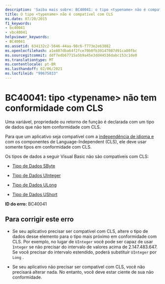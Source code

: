 ```yaml
---
description: 'Saiba mais sobre: BC40041: o tipo <typename> não é compatível com CLS'
title: O tipo <typename> não é compatível com CLS
ms.date: 07/20/2015
f1_keywords:
- bc40041
- vbc40041
helpviewer_keywords:
- BC40041
ms.assetid: 634132c2-5646-44aa-98c6-f773e2e63882
ms.openlocfilehash: a1e807dba64f2fce70b0fb39147087d91ca80fbc
ms.sourcegitcommit: ddf7edb67715a5b9a45e3dd44536dabc153c1de0
ms.translationtype: MT
ms.contentlocale: pt-BR
ms.lasthandoff: 02/06/2021
ms.locfileid: "99675033"
---
```

# <a name="bc40041-type-typename-is-not-cls-compliant"></a>BC40041: tipo \<typename> não tem conformidade com CLS

Uma variável, propriedade ou retorno de função é declarada com um tipo de dados que não tem conformidade com CLS.

 Para que um aplicativo seja compatível com a [independência de idioma e](../../../standard/language-independence-and-language-independent-components.md) com os componentes de Language-Independent (CLS), ele deve usar somente tipos em conformidade com CLS.

 Os tipos de dados a seguir Visual Basic não são compatíveis com CLS:

- [Tipo de Dados SByte](../data-types/sbyte-data-type.md)

- [Tipo de Dados UInteger](../data-types/uinteger-data-type.md)

- [Tipo de Dados ULong](../data-types/ulong-data-type.md)

- [Tipo de Dados UShort](../data-types/ushort-data-type.md)

 **ID do erro:** BC40041

## <a name="to-correct-this-error"></a>Para corrigir este erro

- Se seu aplicativo precisar ser compatível com CLS, altere o tipo de dados desse elemento para o tipo mais próximo em conformidade com CLS. Por exemplo, no lugar de `UInteger` você pode ser capaz de usar `Integer` se não precisar do intervalo de valores acima de 2.147.483.647. Se você precisar do intervalo estendido, poderá substituir `UInteger` por `Long` .

- Se seu aplicativo não precisar ser compatível com CLS, você não precisará alterar nada. No entanto, você deve estar ciente de sua não conformidade.
